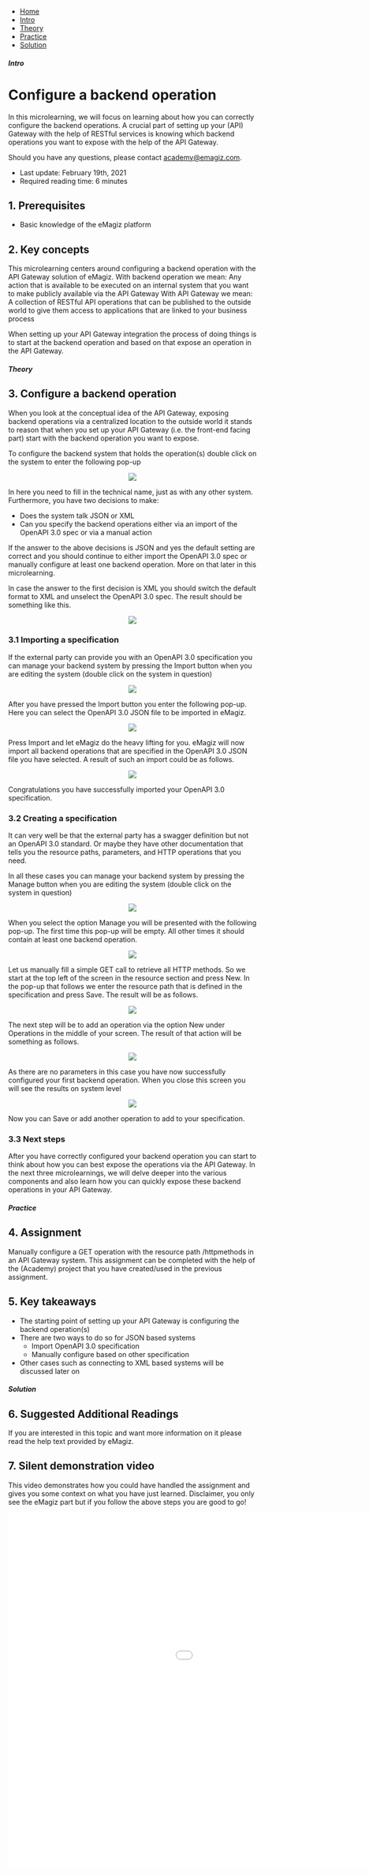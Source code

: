 <div class="ez-academy">
	<div class="ez-academy__body">
		<main class="micro-learning">
		<ul class="doc-nav">
			<li class="doc-nav__item"><a href="../../docs/microlearning/crashcourse-api-gateway-index" class="doc-nav__link">Home</a></li>
			<li class="doc-nav__item"><a href="#intro" class="doc-nav__link">Intro</a></li>
			<li class="doc-nav__item"><a href="#theory" class="doc-nav__link">Theory</a></li>
			<li class="doc-nav__item"><a href="#practice" class="doc-nav__link">Practice</a></li>
			<li class="doc-nav__item"><a href="#solution" class="doc-nav__link">Solution</a></li>
		</ul>

<div class="doc">

##### Intro

# Configure a backend operation

In this microlearning, we will focus on learning about how you can correctly configure the backend operations.
A crucial part of setting up your (API) Gateway with the help of RESTful services is knowing which backend operations you want to expose with the help of the API Gateway.

Should you have any questions, please contact academy@emagiz.com.

- Last update: February 19th, 2021
- Required reading time: 6 minutes

## 1. Prerequisites
- Basic knowledge of the eMagiz platform

## 2. Key concepts
This microlearning centers around configuring a backend operation with the API Gateway solution of eMagiz.
With backend operation we mean: Any action that is available to be executed on an internal system that you want to make publicly available via the API Gateway
With API Gateway we mean: A collection of RESTful API operations that can be published to the outside world to give them access to applications that are linked to your business process

When setting up your API Gateway integration the process of doing things is to start at the backend operation and based on that expose an operation in the API Gateway.

##### Theory

## 3. Configure a backend operation

When you look at the conceptual idea of the API Gateway, exposing backend operations via a centralized location to the outside world 
it stands to reason that when you set up your API Gateway (i.e. the front-end facing part) start with the backend operation you want to expose. 

To configure the backend system that holds the operation(s) double click on the system to enter the following pop-up

<p align="center"><img src="../../img/microlearning/crashcourse-api-gateway-configure-backend-operations--system-edit.png"></p>

In here you need to fill in the technical name, just as with any other system. Furthermore, you have two decisions to make:

- Does the system talk JSON or XML
- Can you specify the backend operations either via an import of the OpenAPI 3.0 spec or via a manual action

If the answer to the above decisions is JSON and yes the default setting are correct and you should continue to either import the OpenAPI 3.0 spec or manually configure at least one backend operation.
More on that later in this microlearning.

In case the answer to the first decision is XML you should switch the default format to XML and unselect the OpenAPI 3.0 spec. The result should be something like this.

<p align="center"><img src="../../img/microlearning/crashcourse-api-gateway-configure-backend-operations--system-edit-xml-result.png"></p>

### 3.1 Importing a specification

If the external party can provide you with an OpenAPI 3.0 specification you can manage your backend system by pressing the Import button 
when you are editing the system (double click on the system in question)

<p align="center"><img src="../../img/microlearning/crashcourse-api-gateway-configure-backend-operations--system-edit-manage.png"></p>

After you have pressed the Import button you enter the following pop-up. Here you can select the OpenAPI 3.0 JSON file to be imported in eMagiz.

<p align="center"><img src="../../img/microlearning/crashcourse-api-gateway-configure-backend-operations--import-open-api-pop-up.png"></p>

Press Import and let eMagiz do the heavy lifting for you. eMagiz will now import all backend operations that are specified in the OpenAPI 3.0 JSON file you have selected. 
A result of such an import could be as follows.

<p align="center"><img src="../../img/microlearning/crashcourse-api-gateway-configure-backend-operations--import-open-api-result.png"></p>

Congratulations you have successfully imported your OpenAPI 3.0 specification.

### 3.2 Creating a specification

It can very well be that the external party has a swagger definition but not an OpenAPI 3.0 standard. 
Or maybe they have other documentation that tells you the resource paths, parameters, and HTTP operations that you need. 

In all these cases you can manage your backend system by pressing the Manage button when you are editing the system (double click on the system in question)

<p align="center"><img src="../../img/microlearning/crashcourse-api-gateway-configure-backend-operations--system-edit-manage.png"></p>

When you select the option Manage you will be presented with the following pop-up. The first time this pop-up will be empty. All other times it should contain at least one backend operation.

<p align="center"><img src="../../img/microlearning/crashcourse-api-gateway-configure-backend--manage-pop-up.png"></p>

Let us manually fill a simple GET call to retrieve all HTTP methods. So we start at the top left of the screen in the resource section and press New. 
In the pop-up that follows we enter the resource path that is defined in the specification and press Save. The result will be as follows.

<p align="center"><img src="../../img/microlearning/crashcourse-api-gateway-configure-backend--manage-pop-up-resource-filled-in.png"></p>

The next step will be to add an operation via the option New under Operations in the middle of your screen. The result of that action will be something as follows.

<p align="center"><img src="../../img/microlearning/crashcourse-api-gateway-configure-backend--manage-pop-up-operation-filled-in.png"></p>

As there are no parameters in this case you have now successfully configured your first backend operation. When you close this screen you will see the results on system level

<p align="center"><img src="../../img/microlearning/crashcourse-api-gateway-configure-backend-manage--pop-up-result.png"></p>

Now you can Save or add another operation to add to your specification.

### 3.3 Next steps

After you have correctly configured your backend operation you can start to think about how you can best expose the operations via the API Gateway. 
In the next three microlearnings, we will delve deeper into the various components and also learn how you can quickly expose these backend operations in your API Gateway.

##### Practice

## 4. Assignment

Manually configure a GET operation with the resource path /httpmethods in an API Gateway system.
This assignment can be completed with the help of the (Academy) project that you have created/used in the previous assignment.

## 5. Key takeaways

- The starting point of setting up your API Gateway is configuring the backend operation(s)
- There are two ways to do so for JSON based systems
	- Import OpenAPI 3.0 specification
	- Manually configure based on other specification
- Other cases such as connecting to XML based systems will be discussed later on

##### Solution

## 6. Suggested Additional Readings

If you are interested in this topic and want more information on it please read the help text provided by eMagiz.

## 7. Silent demonstration video

This video demonstrates how you could have handled the assignment and gives you some context on what you have just learned. Disclaimer, you only see the eMagiz part but if you follow the above steps you are good to go!

<iframe width="1280" height="720" src="../../vid/microlearning/crashcourse-api-gateway-configure-backend-operation.mp4" frameborder="0" allow="accelerometer; autoplay; clipboard-write; encrypted-media; gyroscope; picture-in-picture" allowfullscreen></iframe>

</div>
</main>
</div>
</div>